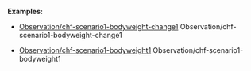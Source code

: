 **Examples:**

*  [Observation/chf-scenario1-bodyweight-change1](Observation-chf-scenario1-bodyweight-change1-observation.html) Observation/chf-scenario1-bodyweight-change1

*   [Observation/chf-scenario1-bodyweight1](Observation-chf-scenario1-bodyweight1-observation.html) Observation/chf-scenario1-bodyweight1
